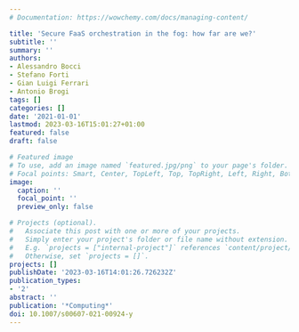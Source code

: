 ```yaml
---
# Documentation: https://wowchemy.com/docs/managing-content/

title: 'Secure FaaS orchestration in the fog: how far are we?'
subtitle: ''
summary: ''
authors:
- Alessandro Bocci
- Stefano Forti
- Gian Luigi Ferrari
- Antonio Brogi
tags: []
categories: []
date: '2021-01-01'
lastmod: 2023-03-16T15:01:27+01:00
featured: false
draft: false

# Featured image
# To use, add an image named `featured.jpg/png` to your page's folder.
# Focal points: Smart, Center, TopLeft, Top, TopRight, Left, Right, BottomLeft, Bottom, BottomRight.
image:
  caption: ''
  focal_point: ''
  preview_only: false

# Projects (optional).
#   Associate this post with one or more of your projects.
#   Simply enter your project's folder or file name without extension.
#   E.g. `projects = ["internal-project"]` references `content/project/deep-learning/index.md`.
#   Otherwise, set `projects = []`.
projects: []
publishDate: '2023-03-16T14:01:26.726232Z'
publication_types:
- '2'
abstract: ''
publication: '*Computing*'
doi: 10.1007/s00607-021-00924-y
---
```

